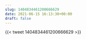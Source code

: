 ```yaml
---
slug: 1404834461200666629
date: 2021-06-15 16:13:30+00:00
draft: false
---
```


{{< tweet 1404834461200666629 >}}

